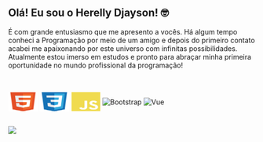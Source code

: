 ## Olá! Eu sou o Herelly Djayson! 🤓
É com grande entusiasmo que me apresento a vocês. Há algum tempo conheci a Programação por meio de um amigo e depois do primeiro contato acabei me apaixonando por este universo com infinitas possibilidades. Atualmente estou imerso em estudos e pronto para abraçar minha primeira oportunidade no mundo profissional da programação!
##
<div style="display: inline_block"><br>
 <img align="center" alt="HTML" height="40" width="60" src="https://raw.githubusercontent.com/devicons/devicon/master/icons/html5/html5-original.svg">
 <img align="center" alt="CSS" height="40" width="60" src="https://raw.githubusercontent.com/devicons/devicon/master/icons/css3/css3-original.svg">
 <img align="center" alt="Js" height="40" width="60" src="https://raw.githubusercontent.com/devicons/devicon/master/icons/javascript/javascript-plain.svg">
 <img align="center" alt="Bootstrap" height="40" width="60" src="https://cdn.jsdelivr.net/gh/devicons/devicon@latest/icons/bootstrap/bootstrap-original.svg"/>
 <img align="center" alt="Vue" height="40" width="60" src="https://cdn.jsdelivr.net/gh/devicons/devicon@latest/icons/vuejs/vuejs-original.svg" />
</div>

##

<div>
  <a href="https://www.linkedin.com/in/herelly-djayson-prates-6b190a2a9/" target="_blank"><img src="https://img.shields.io/badge/-LinkedIn-%230077B5?style=for-the-badge&logo=linkedin&logoColor=white" 
     target="_blank"></a> 
</div>

